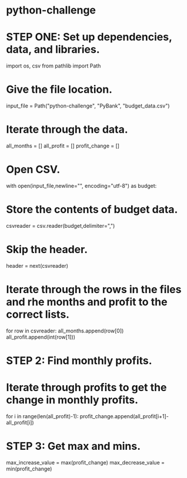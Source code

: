 # python-challenge

# STEP ONE: Set up dependencies, data, and libraries. 

import os, csv
from pathlib import Path

# Give the file location. 
input_file = Path("python-challenge", "PyBank", "budget_data.csv")

# Iterate through the data. 
all_months = []
all_profit = []
profit_change = []

# Open CSV.
with open(input_file,newline="", encoding="utf-8") as budget:

# Store the contents of budget data.
csvreader = csv.reader(budget,delimiter=",")

# Skip the header. 
header = next(csvreader)

# Iterate through the rows in the files and rhe months and profit to the correct lists. 
for row in csvreader: 
  all_months.append(row[0])
  all_profit.append(int(row[1]))
 
 # STEP 2: Find monthly profits. 
 
 # Iterate through profits to get the change in monthly profits. 
 for i in range(len(all_profit)-1):
   profit_change.append(all_profit[i+1]-all_profit[i])
   
# STEP 3: Get max and mins. 

max_increase_value = max(profit_change)
max_decrease_value = min(profit_change)
   
